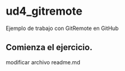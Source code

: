 # ud4_gitremote
Ejemplo de trabajo con GitRemote en GitHub

## Comienza el ejercicio.
modificar archivo readme.md
